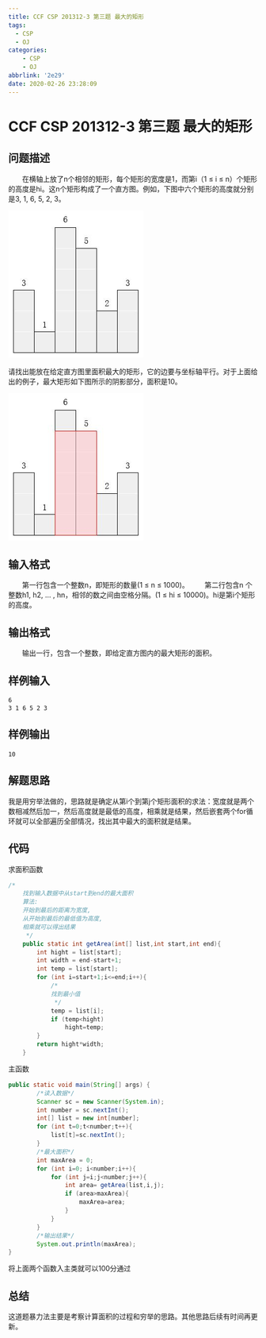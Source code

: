 ```yaml
---
title: CCF CSP 201312-3 第三题 最大的矩形
tags:
  - CSP
  - OJ
categories: 
    - CSP
    - OJ
abbrlink: '2e29'
date: 2020-02-26 23:28:09
---
```

# CCF CSP 201312-3 第三题 最大的矩形

## 问题描述
　　在横轴上放了n个相邻的矩形，每个矩形的宽度是1，而第i（1 ≤ i ≤ n）个矩形的高度是hi。这n个矩形构成了一个直方图。例如，下图中六个矩形的高度就分别是3, 1, 6, 5, 2, 3。

![](./2020-02-26-23-53-54.jpg)

请找出能放在给定直方图里面积最大的矩形，它的边要与坐标轴平行。对于上面给出的例子，最大矩形如下图所示的阴影部分，面积是10。

![](./2020-02-26-23-54-08.jpg)

## 输入格式
　　第一行包含一个整数n，即矩形的数量(1 ≤ n ≤ 1000)。
　　第二行包含n 个整数h1, h2, … , hn，相邻的数之间由空格分隔。(1 ≤ hi ≤ 10000)。hi是第i个矩形的高度。
## 输出格式
　　输出一行，包含一个整数，即给定直方图内的最大矩形的面积。
## 样例输入
```
6
3 1 6 5 2 3
```
## 样例输出
```
10
```

## 解题思路

我是用穷举法做的，思路就是确定从第i个到第j个矩形面积的求法：宽度就是两个数相减然后加一，然后高度就是最低的高度，相乘就是结果，然后嵌套两个for循环就可以全部遍历全部情况，找出其中最大的面积就是结果。


## 代码

求面积函数

```java
/*
    找到输入数据中从start到end的最大面积
    算法:
    开始到最后的距离为宽度,
    从开始到最后的最低值为高度,
    相乘就可以得出结果
     */
    public static int getArea(int[] list,int start,int end){
        int hight = list[start];
        int width = end-start+1;
        int temp = list[start];
        for (int i=start+1;i<=end;i++){
            /*
            找到最小值
             */
            temp = list[i];
            if (temp<hight)
                hight=temp;
        }
        return hight*width;
    }
```

主函数

```java
public static void main(String[] args) {
        /*读入数据*/
        Scanner sc = new Scanner(System.in);
        int number = sc.nextInt();
        int[] list = new int[number];
        for (int t=0;t<number;t++){
            list[t]=sc.nextInt();
        }
        /*最大面积*/
        int maxArea = 0;
        for (int i=0; i<number;i++){
            for (int j=i;j<number;j++){
                int area= getArea(list,i,j);
                if (area>maxArea){
                    maxArea=area;
                }
            }
        }
        /*输出结果*/
        System.out.println(maxArea);
}
```
将上面两个函数入主类就可以100分通过

## 总结

这道题暴力法主要是考察计算面积的过程和穷举的思路。其他思路后续有时间再更新。
